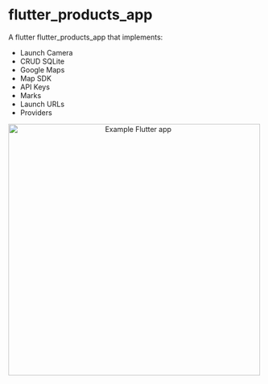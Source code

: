 # flutter_products_app
A flutter flutter_products_app that implements:

- Launch Camera
- CRUD SQLite
- Google Maps
- Map SDK
- API Keys
- Marks
- Launch URLs
- Providers


<p align="center">
    <img src="./.png"
        alt="Example Flutter app"
        style="float: left; margin-right: 10px; height: 500px"/>
</p>